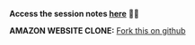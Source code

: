 **Access the session notes [here](https://www.evernote.com/shard/s536/sh/ab89dde6-7f0e-2657-d73a-f28d1bb2c765/Yu5FgP98xFnYGrORzC3DNiGXveGNKpxqXyhz97tS_deHQzeBeSTe_PHYsQ)** 🌟🌟

**AMAZON WEBSITE CLONE:** [Fork this on github](https://github.com/Dneth04/Amazon-Clone/fork)

